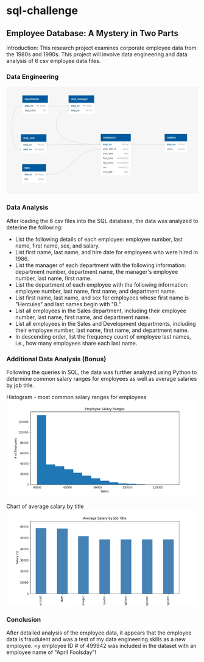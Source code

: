 # sql-challenge
## Employee Database: A Mystery in Two Parts

Introduction:
This research project examines corporate employee data from the 1980s and 1990s.  This project will involve data engineering and data analysis of 6 csv employee data files.   


### Data Engineering
![ERD - Employee SQL](https://github.com/christypatrick/sql-challenge/blob/main/Employee%20SQL/ERD%20-%20Employee%20SQL.jpg)

### Data Analysis
After loading the 6 csv files into the SQL database, the data was analyzed to deterine the following:
* List the following details of each employee: employee number, last name, first name, sex, and salary.
* List first name, last name, and hire date for employees who were hired in 1986.
* List the manager of each department with the following information: department number, department name, the manager's employee number, last name, first name.
* List the department of each employee with the following information: employee number, last name, first name, and department name.
* List first name, last name, and sex for employees whose first name is "Hercules" and last names begin with "B."
* List all employees in the Sales department, including their employee number, last name, first name, and department name.
* List all employees in the Sales and Development departments, including their employee number, last name, first name, and department name.
* In descending order, list the frequency count of employee last names, i.e., how many employees share each last name.

### Additional Data Analysis (Bonus)

Following the queries in SQL, the data was further analyzed using Python to determine common salary ranges for employees as well as average salaries by job title.

Histogram - most common salary ranges for employees
![Histogram](https://github.com/christypatrick/sql-challenge/blob/main/Employee%20SQL/Employee%20Salary%20Ranges.png)

Chart of average salary by title
![Average Salary](https://github.com/christypatrick/sql-challenge/blob/main/Employee%20SQL/Average%20Salary%20by%20Job%20Title.png)

### Conclusion
After detailed analysis of the employee data, it appears that the employee data is fraudulent and was a test of my data engineering skills as a new employee.  <y employee ID # of 499942 was included in the dataset with an employee name of "April Foolsday"!
